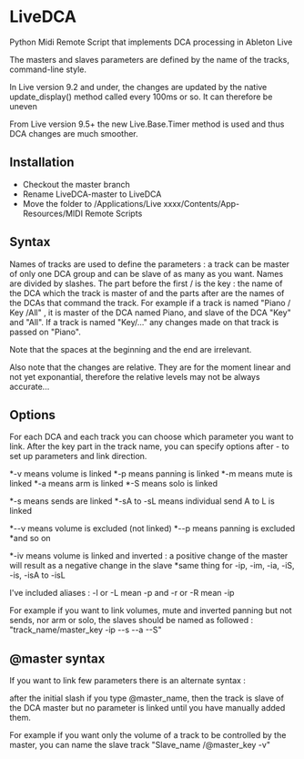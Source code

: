 # LiveDCA
Python Midi Remote Script that implements DCA processing in Ableton Live

The masters and slaves parameters are defined by the name of the tracks, command-line style.

In Live version 9.2 and under, the changes are updated by the native update_display() method called every 100ms or so. It can therefore be uneven

From Live version 9.5+ the new Live.Base.Timer method is used and thus DCA changes are much smoother.



Installation
------------
* Checkout the master branch
* Rename LiveDCA-master to LiveDCA
* Move the folder to /Applications/Live xxxx/Contents/App-Resources/MIDI Remote Scripts




Syntax
------
Names of tracks are used to define the parameters : a track can be master of only one DCA group and can be slave of as many as you want.
Names are divided by slashes. The part before the first / is the key : the name of the DCA which the track is master of and the parts after are the names of the DCAs that command the track.
For example if a track is named "Piano / Key /All" , it is master of the DCA named Piano, and slave of the DCA "Key" and "All". If a track is named "Key/..." any changes made on that track is passed on "Piano".

Note that the spaces at the beginning and the end are irrelevant.

Also note that the changes are relative. They are for the moment linear and not yet exponantial, therefore the relative levels may not be always accurate...


Options
-------
For each DCA and each track you can choose which parameter you want to link. After the key part in the track name, you can specify options after - to set up parameters and link direction.

*-v means volume is linked
*-p means panning is linked
*-m means mute is linked
*-a means arm is linked
*-S means solo is linked


*-s means sends are linked
*-sA to -sL means individual send A to L is linked


*--v means volume is excluded (not linked) 
*--p means panning is excluded
*and so on


*-iv means volume is linked and inverted : a positive change of the master will result as a negative change in the slave
*same thing for -ip, -im, -ia, -iS, -is, -isA to -isL


I've included aliases : -l or -L mean -p  and -r or -R mean -ip


For example if you want to link volumes, mute and inverted panning but not sends, nor arm or solo, the slaves should be named as followed : "track_name/master_key -ip --s --a --S"


@master syntax
--------------

If you want to link few parameters there is an alternate syntax : 

after the initial slash if you type @master_name, then the track is slave of the DCA master but no parameter is linked until you have manually added them.

For example if you want only the volume of a track to be controlled by the master, you can name the slave track "Slave_name /@master_key -v"
